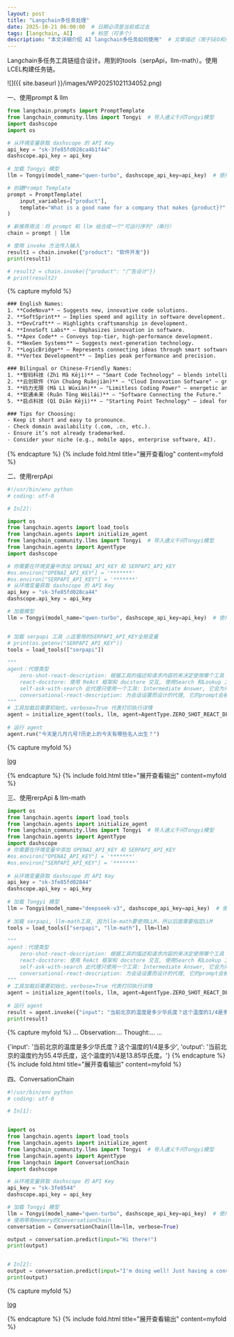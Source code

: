 ```yaml
---
layout: post
title: "Langchain多任务处理"
date: 2025-10-21 06:00:00  # 日期必须是当前或过去
tags: [langchain, AI]      # 标签（可多个）
description: "本文详细介绍 AI langchain多任务如何使用"  # 文章描述（用于SEO和列表页）
---
```


Langchain多任务工具链组合设计。用到的tools（serpApi，llm-math）。使用LCEL构建任务链。

<!-- more -->  


![]({{ site.baseurl }}/images/WP20251021134052.png)

一、使用prompt & llm

```python
from langchain.prompts import PromptTemplate
from langchain_community.llms import Tongyi  # 导入通义千问Tongyi模型
import dashscope
import os

# 从环境变量获取 dashscope 的 API Key
api_key = "sk-3fe85fd028ca4b1f44"
dashscope.api_key = api_key
 
# 加载 Tongyi 模型
llm = Tongyi(model_name="qwen-turbo", dashscope_api_key=api_key)  # 使用通义千问qwen-turbo模型

# 创建Prompt Template
prompt = PromptTemplate(
    input_variables=["product"],
    template="What is a good name for a company that makes {product}?",
)

# 新推荐用法：将 prompt 和 llm 组合成一个"可运行序列"（串行）
chain = prompt | llm

# 使用 invoke 方法传入输入
result1 = chain.invoke({"product": "软件开发"})
print(result1)

# result2 = chain.invoke({"product": "广告设计"})
# print(result2)

```

{% capture myfold %}

```txt
### English Names:
1. **CodeNova** – Suggests new, innovative code solutions.
2. **SoftSprint** – Implies speed and agility in software development.
3. **DevCraft** – Highlights craftsmanship in development.
4. **InnoSoft Labs** – Emphasizes innovation in software.
5. **Apex Code** – Conveys top-tier, high-performance development.
6. **NexGen Systems** – Suggests next-generation technology.
7. **LogicBridge** – Represents connecting ideas through smart software.
8. **Vertex Development** – Implies peak performance and precision.

### Bilingual or Chinese-Friendly Names:
1. **智码科技 (Zhì Mǎ Kējì)** – "Smart Code Technology" – blends intelligence and coding.
2. **云创软件 (Yún Chuàng Ruǎnjiàn)** – "Cloud Innovation Software" – great if you focus on cloud-based solutions.
3. **码力无限 (Mǎ Lì Wúxiàn)** – "Limitless Coding Power" – energetic and modern.
4. **软通未来 (Ruǎn Tōng Wèilái)** – "Software Connecting the Future."
5. **启点科技 (Qǐ Diǎn Kējì)** – "Starting Point Technology" – ideal for startups or innovative teams.

### Tips for Choosing:
- Keep it short and easy to pronounce.
- Check domain availability (.com, .cn, etc.).
- Ensure it’s not already trademarked.
- Consider your niche (e.g., mobile apps, enterprise software, AI).
```
{% endcapture %}
{% include fold.html title="展开查看log" content=myfold %}

二、使用rerpApi 

```python 
#!/usr/bin/env python
# coding: utf-8

# In[2]:

import os
from langchain.agents import load_tools
from langchain.agents import initialize_agent
from langchain_community.llms import Tongyi  # 导入通义千问Tongyi模型
from langchain.agents import AgentType
import dashscope

# 你需要在环境变量中添加 OPENAI_API_KEY 和 SERPAPI_API_KEY
#os.environ["OPENAI_API_KEY"] = '*******'
#os.environ["SERPAPI_API_KEY"] = '*******'
# 从环境变量获取 dashscope 的 API Key
api_key = "sk-3fe85fd028ca44"
dashscope.api_key = api_key

# 加载模型
llm = Tongyi(model_name="qwen-turbo", dashscope_api_key=api_key)  # 使用通义千问qwen-turbo模型


# 加载 serpapi 工具 ⚠️这里用的SERPAPI_API_KEY全局变量 
# print(os.getenv("SERPAPI_API_KEY"))
tools = load_tools(["serpapi"])
 
"""
agent：代理类型  
    zero-shot-react-description: 根据工具的描述和请求内容的来决定使用哪个工具（最常用）
    react-docstore: 使用 ReAct 框架和 docstore 交互, 使用Search 和Lookup 工具, 前者用来搜, 后者寻找term, 举例: Wipipedia 工具
    self-ask-with-search 此代理只使用一个工具: Intermediate Answer, 它会为问题寻找事实答案(指的非 gpt 生成的答案, 而是在网络中,文本中已存在的), 如 Google search API 工具
    conversational-react-description: 为会话设置而设计的代理, 它的prompt会被设计的具有会话性, 且还是会使用 ReAct 框架来决定使用来个工具, 并且将过往的会话交互存入内存
"""
# 工具加载后需要初始化，verbose=True 代表打印执行详情
agent = initialize_agent(tools, llm, agent=AgentType.ZERO_SHOT_REACT_DESCRIPTION, verbose=True)
 
# 运行 agent
agent.run("今天是几月几号?历史上的今天有哪些名人出生？")
```

{% capture myfold %}

[log](https://github.com/macRong/macrong.github.io/blob/main/_posts/log/20251021ailangchain-log.txt)

{% endcapture %}
{% include fold.html title="展开查看输出" content=myfold %}

三、使用rerpApi & llm-math

```python
import os
from langchain.agents import load_tools
from langchain.agents import initialize_agent
from langchain_community.llms import Tongyi  # 导入通义千问Tongyi模型
from langchain.agents import AgentType
import dashscope
# 你需要在环境变量中添加 OPENAI_API_KEY 和 SERPAPI_API_KEY
#os.environ["OPENAI_API_KEY"] = '*******'
#os.environ["SERPAPI_API_KEY"] = '*******'
 
# 从环境变量获取 dashscope 的 API Key
api_key = "sk-3fe85fd02844"
dashscope.api_key = api_key
 
# 加载 Tongyi 模型
llm = Tongyi(model_name="deepseek-v3", dashscope_api_key=api_key)  # 使用通义千问qwen-turbo模型
 
# 加载 serpapi, llm-math工具, 因为llm-math要使用LLM，所以后面需要指定LLM
tools = load_tools(["serpapi", "llm-math"], llm=llm)
 
"""
agent：代理类型  
    zero-shot-react-description: 根据工具的描述和请求内容的来决定使用哪个工具（最常用）
    react-docstore: 使用 ReAct 框架和 docstore 交互, 使用Search 和Lookup 工具, 前者用来搜, 后者寻找term, 举例: Wipipedia 工具
    self-ask-with-search 此代理只使用一个工具: Intermediate Answer, 它会为问题寻找事实答案(指的非 gpt 生成的答案, 而是在网络中,文本中已存在的), 如 Google search API 工具
    conversational-react-description: 为会话设置而设计的代理, 它的prompt会被设计的具有会话性, 且还是会使用 ReAct 框架来决定使用来个工具, 并且将过往的会话交互存入内存
"""
# 工具加载后需要初始化，verbose=True 代表打印执行详情
agent = initialize_agent(tools, llm, agent=AgentType.ZERO_SHOT_REACT_DESCRIPTION, verbose=True)
 
# 运行 agent
result = agent.invoke({"input": "当前北京的温度是多少华氏度？这个温度的1/4是多少"})
print(result)
```

{% capture myfold %}
...
Observation:...
Thought:...
...

{'input': '当前北京的温度是多少华氏度？这个温度的1/4是多少', 'output': '当前北京的温度约为55.4华氏度，这个温度的1/4是13.85华氏度。'}
{% endcapture %}
{% include fold.html title="展开查看输出" content=myfold %}

四、ConversationChain

```python
#!/usr/bin/env python
# coding: utf-8

# In[1]:


import os
from langchain.agents import load_tools
from langchain.agents import initialize_agent
from langchain_community.llms import Tongyi  # 导入通义千问Tongyi模型
from langchain.agents import AgentType
from langchain import ConversationChain
import dashscope

# 从环境变量获取 dashscope 的 API Key
api_key = "sk-3fe8544"
dashscope.api_key = api_key

# 加载 Tongyi 模型
llm = Tongyi(model_name="qwen-turbo", dashscope_api_key=api_key)  # 使用通义千问qwen-turbo模型
# 使用带有memory的ConversationChain
conversation = ConversationChain(llm=llm, verbose=True)

output = conversation.predict(input="Hi there!")
print(output)


# In[2]:
output = conversation.predict(input="I'm doing well! Just having a conversation with an AI.")
print(output)
```
{% capture myfold %}

[log](https://github.com/macRong/macrong.github.io/blob/main/_posts/log/20251021ailangchain-4-log.txt)

{% endcapture %}
{% include fold.html title="展开查看输出" content=myfold %}



